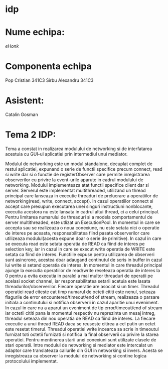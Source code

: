 idp 
===

Nume echipa:
============
*eHonk*

Componenta echipa
==================
Pop Cristian 341C3
Sirbu Alexandru 341C3

Asistent:
=========

Catalin Gosman

Tema 2 IDP:
===========

Tema a constat in realizarea modulului de networking si de interfatarea acestuia
cu GUI-ul aplicatiei prin intermediul unui mediator.

Modulul de networking este un modul standalone, decuplat complet de restul
aplicatiei, expunand o serie de functii specifice precum connect, read si write dar
si o functie de registerObserver care permite inregistrarea observerilor cu privire
la event-urile aparute in cadrul modulului de networking. Modulul implementeaza atat
functii specifice client dar si server. Serverul este implementat multithreaded,
utilizand un thread principal care lanseaza in executie threaduri de prelucrare a
operatiilor de networking(read, write, connect, accept). In cazul operatiilor
connect si accept care presupun executarea unei singuri instructiuni nonblocante,
executia acestora nu este lansata in cadrul altui thread, ci a celui principal.
Pentru limitarea numarului de threaduri si a modela comportamentul de server
multithreaded, este utlizat un ExecutionPool. In momentul in care se accepta sau
se realizeaza o noua conexiune, nu este setata nici o operatie de interes pe 
aceasta, responsabilitatea fiind pasata observerilor care utilizeaza modulul(acesta
expune doar o serie de primitive). In cazul in care se executa read este setata
operatia de READ ca fiind de interes pe selection key, iar in cazul in care se
execut write operatia de WRITE este setata ca fiind de interes. Functiile expuse
pentru utilizarea de observeri sunt asincrone, acestea doar adaugand continutul
de scris in buffer in cazul lui write si setand operatia de interes. In momentul
in care threadul principal ajunge la executia operatiilor de read/write reseteaza
operatia de interes la 0 pentru a evita executia in paralel a mai multor threaduri
de operatii pe acelasi socket channel, iar responsabilitatea setarii acetuia
este lasata threadurilor/observerilor. Fiecare operatie are asociat si un timer.
Threadul operatiei read citeste cat timp numarul de octeti cititi este nenul,
seteaza flagurile de error encountered/timeout/end of stream, realizeaza o
parsare initiala a continutului si notifica observerii in cazul aparitie unui
eveniment. In cazul in care nu a aparut un eveniment de tip error/timeout/end of
stream iar octetii cititi pana la momentul respectiv nu reprezinta un mesaj intreg,
threadul seteaza din nou operatia de READ ca fiind de interes. La fiecare executie
a unui thread READ daca se reuseste citirea a cel putin un octet este resetat timerul.
Threadul operatiei write incearca sa scrie in timeoutul furnizat toti octetii furnizati
si notifica la final observerii cu privire la starea operatiei. Pentru mentinerea starii
unei conexiuni sunt utilizate clasele de stari operatii. Intre modulul de networking
si mediator este intercalat un adaptor care translateaza callurile din GUI in networking si
invers. Acesta se inregistreaza ca observer la modulul de networking si contine logica
protocolului implementat.


